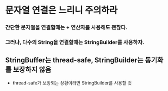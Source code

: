 # 문자열 연결은 느리니 주의하라

### 간단한 문자열을 연결할때는 + 연산자를 사용해도 괜찮다.

### 그러나, 다수의 String을 연결할때는 StringBuilder를 사용하자.

## StringBuffer는 thread-safe, StringBuilder는 동기화를 보장하지 않음
+ thread-safe가 보장되는 상황이라면 StringBuilder를 사용할 것